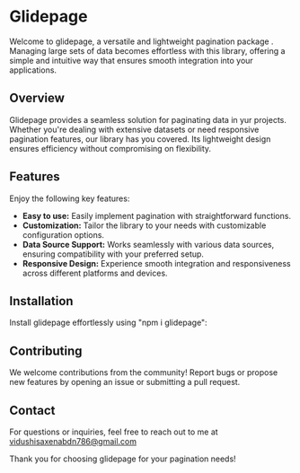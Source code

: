# Glidepage

Welcome to glidepage, a versatile and lightweight pagination package . Managing large sets of data becomes effortless with this library, offering a simple and intuitive way that ensures smooth integration into your applications.

## Overview

Glidepage provides a seamless solution for paginating data in yur projects. Whether you're dealing with extensive datasets or need responsive pagination features, our library has you covered. Its lightweight design ensures efficiency without compromising on flexibility.

## Features

Enjoy the following key features:

- **Easy to use:** Easily implement pagination with straightforward functions.
- **Customization:** Tailor the library to your needs with customizable configuration options.
- **Data Source Support:** Works seamlessly with various data sources, ensuring compatibility with your preferred setup.
- **Responsive Design:** Experience smooth integration and responsiveness across different platforms and devices.

## Installation

Install glidepage effortlessly using "npm i glidepage":


## Contributing

We welcome contributions from the community! Report bugs or propose new features by opening an issue or submitting a pull request.

## Contact

For questions or inquiries, feel free to reach out to me at vidushisaxenabdn786@gmail.com

Thank you for choosing glidepage for your pagination needs!